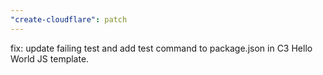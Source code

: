 ```yaml
---
"create-cloudflare": patch
---
```


fix: update failing test and add test command to package.json in C3 Hello World JS template.
